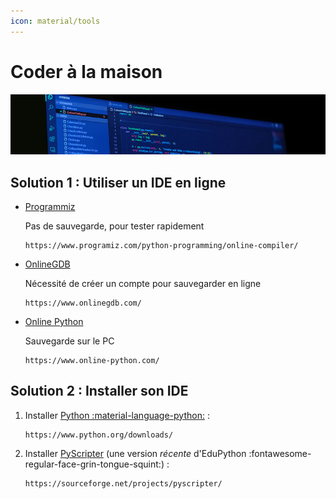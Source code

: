 ```yaml
---
icon: material/tools
---
```


# Coder à la maison

![Coder](../images/illustration/coding.jpg)

## Solution 1 : Utiliser un IDE en ligne

+   [Programmiz](https://www.programiz.com/python-programming/online-compiler/)

    Pas de sauvegarde, pour tester rapidement

        https://www.programiz.com/python-programming/online-compiler/

+   [OnlineGDB](https://www.onlinegdb.com/)

    Nécessité de créer un compte pour sauvegarder en ligne

        https://www.onlinegdb.com/

+   [Online Python](https://www.online-python.com/)

    Sauvegarde sur le PC

        https://www.online-python.com/

## Solution 2 : Installer son IDE

1.  Installer [Python :material-language-python:](https://www.python.org/downloads/) :

        https://www.python.org/downloads/

2.  Installer [PyScripter](https://sourceforge.net/projects/pyscripter/) (une version *récente* d'EduPython :fontawesome-regular-face-grin-tongue-squint:) :

        https://sourceforge.net/projects/pyscripter/